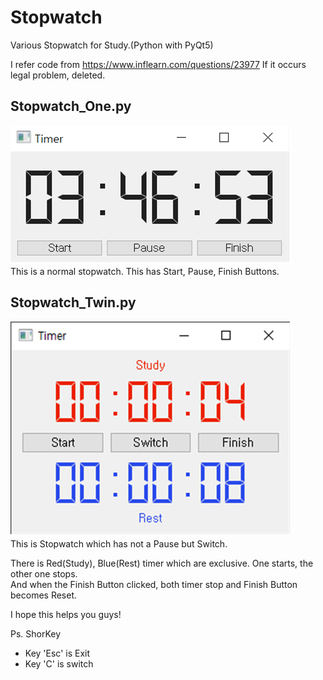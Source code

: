 # Stopwatch
Various Stopwatch for Study.(Python with PyQt5)

I refer code from https://www.inflearn.com/questions/23977
If it occurs legal problem, deleted.

## Stopwatch_One.py
![Stopwatch_One](./img/Stopwatch_One.png)  
This is a normal stopwatch.
This has Start, Pause, Finish Buttons.  

## Stopwatch_Twin.py
![Stopwatch_Twin](./img/Stopwatch_Twin.png)  
This is Stopwatch which has not a Pause but Switch.  

There is Red(Study), Blue(Rest) timer which are exclusive. One starts, the other one stops.  
And when the Finish Button clicked, both timer stop and Finish Button becomes Reset.  
  
I hope this helps you guys!  

  
Ps. ShorKey
+ Key 'Esc' is Exit
+ Key 'C' is switch
